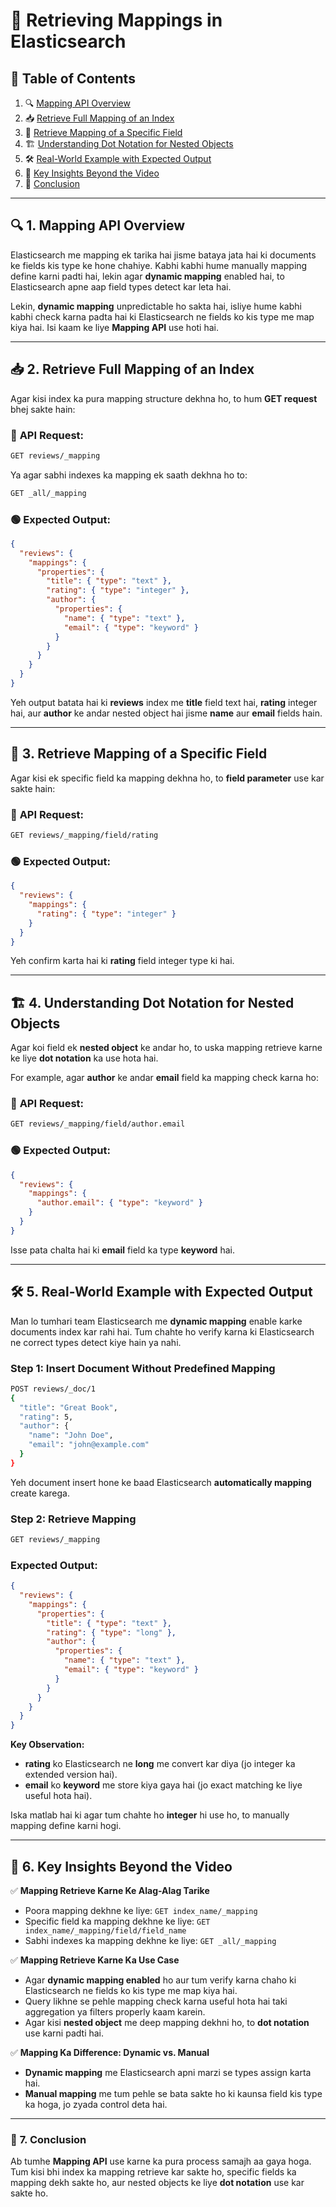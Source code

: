 # 📜 Retrieving Mappings in Elasticsearch  

## 📑 **Table of Contents**  
1. 🔍 [Mapping API Overview](#1)  
2. 📥 [Retrieve Full Mapping of an Index](#2)  
3. 🎯 [Retrieve Mapping of a Specific Field](#3)  
4. 🏗️ [Understanding Dot Notation for Nested Objects](#4)  
5. 🛠️ [Real-World Example with Expected Output](#5)  
6. 📌 [Key Insights Beyond the Video](#6)  
7. 📌 [Conclusion](#7)  

---  

## 🔍 **1. Mapping API Overview**  <a id="1"></a>
Elasticsearch me mapping ek tarika hai jisme bataya jata hai ki documents ke fields kis type ke hone chahiye. Kabhi kabhi hume manually mapping define karni padti hai, lekin agar **dynamic mapping** enabled hai, to Elasticsearch apne aap field types detect kar leta hai.  

Lekin, **dynamic mapping** unpredictable ho sakta hai, isliye hume kabhi kabhi check karna padta hai ki Elasticsearch ne fields ko kis type me map kiya hai. Isi kaam ke liye **Mapping API** use hoti hai.  

---  

## 📥 **2. Retrieve Full Mapping of an Index**  <a id="2"></a>
Agar kisi index ka pura mapping structure dekhna ho, to hum **GET request** bhej sakte hain:  

### 🔹 **API Request:**  
```sh
GET reviews/_mapping
```
Ya agar sabhi indexes ka mapping ek saath dekhna ho to:  
```sh
GET _all/_mapping
```

### 🟢 **Expected Output:**  
```json
{
  "reviews": {
    "mappings": {
      "properties": {
        "title": { "type": "text" },
        "rating": { "type": "integer" },
        "author": {
          "properties": {
            "name": { "type": "text" },
            "email": { "type": "keyword" }
          }
        }
      }
    }
  }
}
```
Yeh output batata hai ki **reviews** index me **title** field text hai, **rating** integer hai, aur **author** ke andar nested object hai jisme **name** aur **email** fields hain.  

---  

## 🎯 **3. Retrieve Mapping of a Specific Field**  <a id="3"></a>
Agar kisi ek specific field ka mapping dekhna ho, to **field parameter** use kar sakte hain:  

### 🔹 **API Request:**  
```sh
GET reviews/_mapping/field/rating
```

### 🟢 **Expected Output:**  
```json
{
  "reviews": {
    "mappings": {
      "rating": { "type": "integer" }
    }
  }
}
```
Yeh confirm karta hai ki **rating** field integer type ki hai.  

---  

## 🏗️ **4. Understanding Dot Notation for Nested Objects**  <a id="4"></a>
Agar koi field ek **nested object** ke andar ho, to uska mapping retrieve karne ke liye **dot notation** ka use hota hai.  

For example, agar **author** ke andar **email** field ka mapping check karna ho:  

### 🔹 **API Request:**  
```sh
GET reviews/_mapping/field/author.email
```

### 🟢 **Expected Output:**  
```json
{
  "reviews": {
    "mappings": {
      "author.email": { "type": "keyword" }
    }
  }
}
```
Isse pata chalta hai ki **email** field ka type **keyword** hai.  

---  

## 🛠️ **5. Real-World Example with Expected Output**  <a id="5"></a>
Man lo tumhari team Elasticsearch me **dynamic mapping** enable karke documents index kar rahi hai. Tum chahte ho verify karna ki Elasticsearch ne correct types detect kiye hain ya nahi.  

### **Step 1: Insert Document Without Predefined Mapping**  
```sh
POST reviews/_doc/1
{
  "title": "Great Book",
  "rating": 5,
  "author": {
    "name": "John Doe",
    "email": "john@example.com"
  }
}
```
Yeh document insert hone ke baad Elasticsearch **automatically mapping** create karega.  

### **Step 2: Retrieve Mapping**  
```sh
GET reviews/_mapping
```

### **Expected Output:**  
```json
{
  "reviews": {
    "mappings": {
      "properties": {
        "title": { "type": "text" },
        "rating": { "type": "long" },
        "author": {
          "properties": {
            "name": { "type": "text" },
            "email": { "type": "keyword" }
          }
        }
      }
    }
  }
}
```
**Key Observation:**  
- **rating** ko Elasticsearch ne **long** me convert kar diya (jo integer ka extended version hai).  
- **email** ko **keyword** me store kiya gaya hai (jo exact matching ke liye useful hota hai).  

Iska matlab hai ki agar tum chahte ho **integer** hi use ho, to manually mapping define karni hogi.  

---  

## 📌 **6. Key Insights Beyond the Video**  <a id="6"></a>
✅ **Mapping Retrieve Karne Ke Alag-Alag Tarike**  
- Poora mapping dekhne ke liye: `GET index_name/_mapping`  
- Specific field ka mapping dekhne ke liye: `GET index_name/_mapping/field/field_name`  
- Sabhi indexes ka mapping dekhne ke liye: `GET _all/_mapping`  

✅ **Mapping Retrieve Karne Ka Use Case**  
- Agar **dynamic mapping enabled** ho aur tum verify karna chaho ki Elasticsearch ne fields ko kis type me map kiya hai.  
- Query likhne se pehle mapping check karna useful hota hai taki aggregation ya filters properly kaam karein.  
- Agar kisi **nested object** me deep mapping dekhni ho, to **dot notation** use karni padti hai.  

✅ **Mapping Ka Difference: Dynamic vs. Manual**  
- **Dynamic mapping** me Elasticsearch apni marzi se types assign karta hai.  
- **Manual mapping** me tum pehle se bata sakte ho ki kaunsa field kis type ka hoga, jo zyada control deta hai.  

---  

### 🎯 **7. Conclusion**  <a id="7"></a>
Ab tumhe **Mapping API** use karne ka pura process samajh aa gaya hoga. Tum kisi bhi index ka mapping retrieve kar sakte ho, specific fields ka mapping dekh sakte ho, aur nested objects ke liye **dot notation** use kar sakte ho.  

